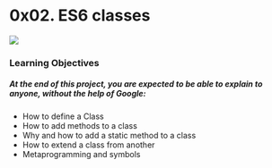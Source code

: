 <h1>0x02. ES6 classes</h1>
<img src="https://s3.amazonaws.com/alx-intranet.hbtn.io/uploads/medias/2019/12/817248fb77fb5c2cef3f.jpeg?X-Amz-Algorithm=AWS4-HMAC-SHA256&X-Amz-Credential=AKIARDDGGGOUSBVO6H7D%2F20230928%2Fus-east-1%2Fs3%2Faws4_request&X-Amz-Date=20230928T182356Z&X-Amz-Expires=86400&X-Amz-SignedHeaders=host&X-Amz-Signature=3a3ab5ca10613bd399507fee3446a675b725c642c22b9f47a1509bf2473a540a">
<h3>Learning Objectives</h3>
<h5>At the end of this project, you are expected to be able to explain to anyone, without the help of Google:</h5>
<ul>
<li>How to define a Class</li>
<li>How to add methods to a class</li>
<li>Why and how to add a static method to a class</li>
<li>How to extend a class from another</li>
<li>Metaprogramming and symbols</li>
</ul>
